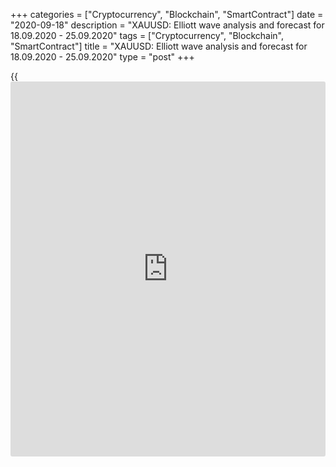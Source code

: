 +++
categories = ["Cryptocurrency", "Blockchain", "SmartContract"]
date = "2020-09-18"
description = "XAUUSD: Elliott wave analysis and forecast for 18.09.2020 - 25.09.2020"
tags = ["Cryptocurrency", "Blockchain", "SmartContract"]
title = "XAUUSD: Elliott wave analysis and forecast for 18.09.2020 - 25.09.2020"
type = "post"
+++

{{<iframe id="large-banner" src="https://www.bounty.group/#slide=10.0" width="100%" height="600" scrolling="no" style="border: 0px solid rgb(216, 221, 230); border-radius: 3px;">}}

2020-09-18

2020-09-18

XAUUSD: Elliott wave analysis and forecast for 18.09.2020 –
25.09.2020Alex Geuta

 **Main scenario:** consider long positions from corrections above the
level of 1906.07 with a target of 2077.22 – 2130.03.

 **Alternative scenario:** breakout and consolidation below the level of
1906.07 will allow the pair to continue declining to the levels of
1862.02 – 1822.71.

 **Analysis:** The ascending third wave of larger degree (3) presumably
continues developing on the [daily](https://www.fintecher.org/2020/03/03/forex-trading-daily-strategy/) time frame, with wave 5 of (3) forming
inside.  Apparently, the third wave of smaller degree iii of 5 has
formed on the H4 time frame, and presumably, a local correction finished
developing in the form of wave iv of 5. The fifth wave v of 5 started to
develop on the H1 time frame, with a local correction developing in the
form of wave (ii) of v inside. If the presumption is correct, the price
will continue to rise to the levels of 2077.22 – 2130.03 after the
correction. The level of 1906.07 is critical in this scenario as the
breakout will enable the pair to continue declining to the levels of
1862.02 – 1822.71.

* * *

* * *

* * *

P.S. Did you like my article? Share it in social networks: it will be
the best “thank you" :)

Ask me questions and comment below. I’ll be glad to answer your
questions and give necessary explanations.

 **Useful links:**

  * I recommend trying to trade with a reliable broker [here][1]. The system allows you to trade by yourself or copy successful traders from all across the globe.
  * Use my promo-code BLOG for getting deposit bonus 50% on LiteForex platform. Just enter this code in the appropriate field while [depositing][2] your trading account.
  * Telegram chat for traders: <t.me/liteforexengchat>. We are sharing the signals and trading experience
  * Telegram channel with high-quality analytics, Forex reviews, training articles, and other useful things for traders <t.me/liteforex>

## Price chart of XAUUSD in real time mode

The content of this article reflects the author’s opinion and does not
necessarily reflect the official position of LiteForex. The material
published on this page is provided for informational purposes only and
should not be considered as the provision of investment advice for the
purposes of Directive 2004/39/EC.

Rate this article:

{{value}}

( {{count}} {{title}} )

   1. my.liteforex.com/?category=analysts-opinions&slug=xauusd-elliott-wave-analysis-and-forecast-for-18092020-25092020&openPopup=%2Fregistration%2Fpopup&utm_source=blog&utm_medium=article&utm_campaign=bonus
   2. my.liteforex.com/deposit/?category=analysts-opinions&slug=xauusd-elliott-wave-analysis-and-forecast-for-18092020-25092020&promo_code=BLOG&utm_source=blog&utm_medium=article&utm_campaign=bonus